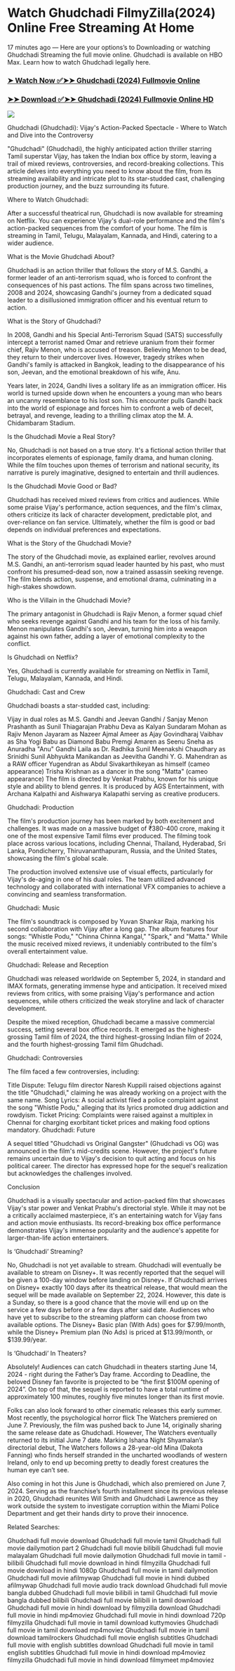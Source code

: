 # Watch Ghudchadi FilmyZilla(2024) Online Free Streaming At Home

17 minutes ago — Here are your options’s to Downloading or watching Ghudchadi Streaming the full movie online. Ghudchadi is available on HBO Max. Learn how to watch Ghudchadi legally here.


### [➤ Watch Now ✅➤➤ Ghudchadi (2024) Fullmovie Online](https://cutt.ly/DeYtuhVQ)

### [➤➤ Download ✅➤➤ Ghudchadi (2024) Fullmovie Online HD](https://cutt.ly/DeYtuhVQ)

<p dir="auto"><a href="https://cutt.ly/DeYtuhVQ" title="PLAY NOW" rel="nofollow"><img src="https://i.imgur.com/jhNGoEt.gif" style="max-width: 100%;"></a></p>

Ghudchadi (Ghudchadi): Vijay's Action-Packed Spectacle - Where to Watch and Dive into the Controversy

"Ghudchadi" (Ghudchadi), the highly anticipated action thriller starring Tamil superstar Vijay, has taken the Indian box office by storm, leaving a trail of mixed reviews, controversies, and record-breaking collections. This article delves into everything you need to know about the film, from its streaming availability and intricate plot to its star-studded cast, challenging production journey, and the buzz surrounding its future.

Where to Watch Ghudchadi:

After a successful theatrical run, Ghudchadi is now available for streaming on Netflix. You can experience Vijay's dual-role performance and the film's action-packed sequences from the comfort of your home. The film is streaming in Tamil, Telugu, Malayalam, Kannada, and Hindi, catering to a wider audience.

What is the Movie Ghudchadi About?

Ghudchadi is an action thriller that follows the story of M.S. Gandhi, a former leader of an anti-terrorism squad, who is forced to confront the consequences of his past actions. The film spans across two timelines, 2008 and 2024, showcasing Gandhi's journey from a dedicated squad leader to a disillusioned immigration officer and his eventual return to action.

What is the Story of Ghudchadi?

In 2008, Gandhi and his Special Anti-Terrorism Squad (SATS) successfully intercept a terrorist named Omar and retrieve uranium from their former chief, Rajiv Menon, who is accused of treason. Believing Menon to be dead, they return to their undercover lives. However, tragedy strikes when Gandhi's family is attacked in Bangkok, leading to the disappearance of his son, Jeevan, and the emotional breakdown of his wife, Anu.

Years later, in 2024, Gandhi lives a solitary life as an immigration officer. His world is turned upside down when he encounters a young man who bears an uncanny resemblance to his lost son. This encounter pulls Gandhi back into the world of espionage and forces him to confront a web of deceit, betrayal, and revenge, leading to a thrilling climax atop the M. A. Chidambaram Stadium.

Is the Ghudchadi Movie a Real Story?

No, Ghudchadi is not based on a true story. It's a fictional action thriller that incorporates elements of espionage, family drama, and human cloning. While the film touches upon themes of terrorism and national security, its narrative is purely imaginative, designed to entertain and thrill audiences.

Is the Ghudchadi Movie Good or Bad?

Ghudchadi has received mixed reviews from critics and audiences. While some praise Vijay's performance, action sequences, and the film's climax, others criticize its lack of character development, predictable plot, and over-reliance on fan service. Ultimately, whether the film is good or bad depends on individual preferences and expectations.

What is the Story of the Ghudchadi Movie?

The story of the Ghudchadi movie, as explained earlier, revolves around M.S. Gandhi, an anti-terrorism squad leader haunted by his past, who must confront his presumed-dead son, now a trained assassin seeking revenge. The film blends action, suspense, and emotional drama, culminating in a high-stakes showdown.

Who is the Villain in the Ghudchadi Movie?

The primary antagonist in Ghudchadi is Rajiv Menon, a former squad chief who seeks revenge against Gandhi and his team for the loss of his family. Menon manipulates Gandhi's son, Jeevan, turning him into a weapon against his own father, adding a layer of emotional complexity to the conflict.

Is Ghudchadi on Netflix?

Yes, Ghudchadi is currently available for streaming on Netflix in Tamil, Telugu, Malayalam, Kannada, and Hindi.

Ghudchadi: Cast and Crew

Ghudchadi boasts a star-studded cast, including:

Vijay in dual roles as M.S. Gandhi and Jeevan Gandhi / Sanjay Menon
Prashanth as Sunil Thiagarajan
Prabhu Deva as Kalyan Sundaram
Mohan as Rajiv Menon
Jayaram as Nazeer
Ajmal Ameer as Ajay Govindharaj
Vaibhav as Sha
Yogi Babu as Diamond Babu
Premgi Amaren as Seenu
Sneha as Anuradha "Anu" Gandhi
Laila as Dr. Radhika Sunil
Meenakshi Chaudhary as Srinidhi Sunil
Abhyukta Manikandan as Jeevitha Gandhi
Y. G. Mahendran as a RAW officer
Yugendran as Abdul
Sivakarthikeyan as himself (cameo appearance)
Trisha Krishnan as a dancer in the song "Matta" (cameo appearance)
The film is directed by Venkat Prabhu, known for his unique style and ability to blend genres. It is produced by AGS Entertainment, with Archana Kalpathi and Aishwarya Kalapathi serving as creative producers.

Ghudchadi: Production

The film's production journey has been marked by both excitement and challenges. It was made on a massive budget of ₹380-400 crore, making it one of the most expensive Tamil films ever produced. The filming took place across various locations, including Chennai, Thailand, Hyderabad, Sri Lanka, Pondicherry, Thiruvananthapuram, Russia, and the United States, showcasing the film's global scale.

The production involved extensive use of visual effects, particularly for Vijay's de-aging in one of his dual roles. The team utilized advanced technology and collaborated with international VFX companies to achieve a convincing and seamless transformation.

Ghudchadi: Music

The film's soundtrack is composed by Yuvan Shankar Raja, marking his second collaboration with Vijay after a long gap. The album features four songs: "Whistle Podu," "Chinna Chinna Kangal," "Spark," and "Matta." While the music received mixed reviews, it undeniably contributed to the film's overall entertainment value.

Ghudchadi: Release and Reception

Ghudchadi was released worldwide on September 5, 2024, in standard and IMAX formats, generating immense hype and anticipation. It received mixed reviews from critics, with some praising Vijay's performance and action sequences, while others criticized the weak storyline and lack of character development.

Despite the mixed reception, Ghudchadi became a massive commercial success, setting several box office records. It emerged as the highest-grossing Tamil film of 2024, the third highest-grossing Indian film of 2024, and the fourth highest-grossing Tamil film Ghudchadi.

Ghudchadi: Controversies

The film faced a few controversies, including:

Title Dispute: Telugu film director Naresh Kuppili raised objections against the title "Ghudchadi," claiming he was already working on a project with the same name.
Song Lyrics: A social activist filed a police complaint against the song "Whistle Podu," alleging that its lyrics promoted drug addiction and rowdyism.
Ticket Pricing: Complaints were raised against a multiplex in Chennai for charging exorbitant ticket prices and making food options mandatory.
Ghudchadi: Future

A sequel titled "Ghudchadi vs Original Gangster" (Ghudchadi vs OG) was announced in the film's mid-credits scene. However, the project's future remains uncertain due to Vijay's decision to quit acting and focus on his political career. The director has expressed hope for the sequel's realization but acknowledges the challenges involved.

Conclusion

Ghudchadi is a visually spectacular and action-packed film that showcases Vijay's star power and Venkat Prabhu's directorial style. While it may not be a critically acclaimed masterpiece, it's an entertaining watch for Vijay fans and action movie enthusiasts. Its record-breaking box office performance demonstrates Vijay's immense popularity and the audience's appetite for larger-than-life action entertainers.



Is ‘Ghudchadi’ Streaming?

No, Ghudchadi is not yet available to stream. Ghudchadi will eventually be available to stream on Disney+. It was recently reported that the sequel will be given a 100-day window before landing on Disney+. If Ghudchadi arrives on Disney+ exactly 100 days after its theatrical release, that would mean the sequel will be made available on September 22, 2024. However, this date is a Sunday, so there is a good chance that the movie will end up on the service a few days before or a few days after said date. Audiences who have yet to subscribe to the streaming platform can choose from two available options. The Disney+ Basic plan (With Ads) goes for $7.99/month, while the Disney+ Premium plan (No Ads) is priced at $13.99/month, or $139.99/year.

Is ‘Ghudchadi’ In Theaters?

Absolutely! Audiences can catch Ghudchadi in theaters starting June 14, 2024 - right during the Father’s Day frame. According to Deadline, the beloved Disney fan favorite is projected to be “the first $100M opening of 2024”. On top of that, the sequel is reported to have a total runtime of approximately 100 minutes, roughly five minutes longer than its first movie.

Folks can also look forward to other cinematic releases this early summer. Most recently, the psychological horror flick The Watchers premiered on June 7. Previously, the film was pushed back to June 14, originally sharing the same release date as Ghudchadi. However, The Watchers eventually returned to its initial June 7 date. Marking Ishana Night Shyamalan’s directorial debut, The Watchers follows a 28-year-old Mina (Dakota Fanning) who finds herself stranded in the uncharted woodlands of western Ireland, only to end up becoming pretty to deadly forest creatures the human eye can’t see.

Also coming in hot this June is Ghudchadi, which also premiered on June 7, 2024. Serving as the franchise’s fourth installment since its previous release in 2020, Ghudchadi reunites Will Smith and Ghudchadi Lawrence as they work outside the system to investigate corruption within the Miami Police Department and get their hands dirty to prove their innocence.


Related Searches:

Ghudchadi full movie download
Ghudchadi full movie tamil
Ghudchadi full movie dailymotion part 2
Ghudchadi full movie bilibili
Ghudchadi full movie malayalam
Ghudchadi full movie dailymotion
Ghudchadi full movie in tamil - bilibili
Ghudchadi full movie download in hindi filmyzilla
Ghudchadi full movie download in hindi 1080p
Ghudchadi full movie in tamil dailymotion
Ghudchadi full movie afilmywap
Ghudchadi full movie in hindi dubbed afilmywap
Ghudchadi full movie audio track download
Ghudchadi full movie bangla dubbed
Ghudchadi full movie bilibili in tamil
Ghudchadi full movie bangla dubbed bilibili
Ghudchadi full movie bilibili in tamil download
Ghudchadi full movie in hindi download by filmyzilla
download Ghudchadi full movie in hindi mp4moviez
Ghudchadi full movie in hindi download 720p filmyzilla
Ghudchadi full movie in tamil download kuttymovies
Ghudchadi full movie in tamil download mp4moviez
Ghudchadi full movie in tamil download tamilrockers
Ghudchadi full movie english subtitles
Ghudchadi full movie with english subtitles download
Ghudchadi full movie in tamil english subtitles
Ghudchadi full movie in hindi download mp4moviez filmyzilla
Ghudchadi full movie in hindi download filmymeet mp4moviez
